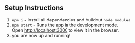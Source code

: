 ## Setup Instructions
1. `npm i` - install all dependencies and buildout `node_modules`
2. `npm start` -  Runs the app in the development mode.<br /> Open
[http://localhost:3000](http://localhost:3000) to view it in the browser.
3. you are now up and running!

